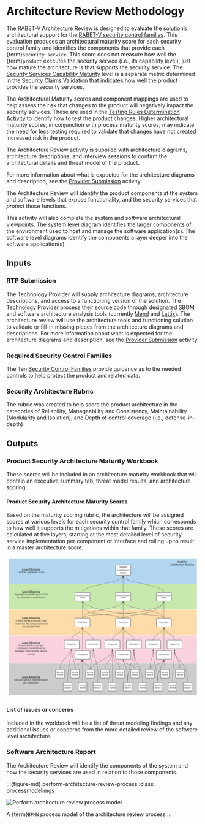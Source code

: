 # Architecture Review Methodology

The RABET-V Architecture Review is designed to evaluate the solution’s architectural support for the [RABET-V security control families](/Overview/Security_Control_Family.md). This evaluation produces an architectural maturity score for each security control family and identifies the components that provide each {term}`security service`. This score does not measure how well the {term}`product` executes the security service (i.e., its capability level), just how mature the architecture is that supports the security service. The [Security Services Capability Maturity](/Security_Services_Capability_Maturity_Index/README.md) level is a separate metric determined in the [Security Claims Validation](/Activities/Security_Claims_Validation.md) that indicates how well the product provides the security services.

The Architectural Maturity scores and component mappings are used to help assess the risk that changes to the product will negatively impact the security services. These are used in the [Testing Rules Determination Activity](/Activities/Testing_Rules_Determination.md) to identify how to test the product changes. Higher architectural maturity scores, in conjunction with process maturity scores; may indicate the need for less testing required to validate that changes have not created increased risk in the product.

The Architecture Review activity is supplied with architecture diagrams, architecture descriptions, and interview sessions to confirm the architectural details and threat model of the product.

For more information about what is expected for the architecture diagrams and description, see the [Provider Submission](/Activities/RTP_Submission.md) activity.

The Architecture Review will identify the product components at the system and software levels that expose functionality, and the security services that *protect* those functions.

This activity will also complete the system and software architectural viewpoints. The system level diagram identifies the larger components of the environment used to host and manage the software application(s). The software level diagrams identify the components a layer deeper into the software application(s).

## Inputs

### RTP Submission

The Technology Provider will supply architecture diagrams, architecture descriptions, and access to a functioning version of the solution. The Technology Provider process their source code through designated SBOM and software architecture analysis tools (currently [Mend](https://www.mend.io/) and [Lattix](https://www.lattix.com/)). The architecture review will use the architecture tools and functioning solution to validate or fill-in missing pieces from the architecture diagrams and descriptions. For more information about what is expected for the architecture diagrams and description, see the [Provider Submission](/Activities/RTP_Submission.md) activity.

### Required Security Control Families

The Ten [Security Control Families](/Overview/Security_Control_Family.md) provide guidance as to the needed controls to help protect the product and related data.

### Security Architecture Rubric

The rubric was created to help score the product architecture in the categories of Reliability, Manageability and Consistency, Maintainability (Modularity and Isolation), and Depth of control coverage (i.e., defense-in-depth)

## Outputs

### Product Security Architecture Maturity Workbook

These scores will be included in an architecture maturity workbook that will contain an executive summary tab, threat model results, and architecture scoring.

#### Product Security Architecture Maturity Scores

Based on the maturity scoring rubric, the architecture will be assigned scores at various levels for each security control family which corresponds to how well it supports the mitigations within that family. These scores are calculated at five layers, starting at the most detailed level of security service implementation per component or interface and rolling up to result in a master architecture score.

![Diagram of Hierarchy of Architecture Scoring](media/RABET-V_Architecture_Scoring.svg)

#### List of issues or concerns

Included in the workbook will be a list of threat modeling findings and any additional issues or concerns from the more detailed review of the software level architecture.

### Software Architecture Report

The Architecture Review will identify the components of the system and how the security services are used in relation to those components.

:::{figure-md} perform-architecture-review-process
:class: processmodelimgs

![Perform architecture review process model](https://app-us.signavio.com/p/model/e48646e1b67a475f8034a987705280da/png?inline&authkey=fa5a8736f5b82de163588c8383998e9983ba84dd9dce98265abf36b4984582)

A {term}`BPMN` process model of the architecture review process
:::

```{include} /_static/embed/perform_architecture_review_diagram.html
```
